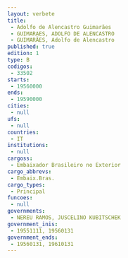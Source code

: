 ```yaml
---
layout: verbete
title:
 - Adolfo de Alencastro Guimarães
 - GUIMARAES, ADOLFO DE ALENCASTRO
 - GUIMARÃES, Adolfo de Alencastro
published: true
edition: 1  
type: B
codigos: 
 - 33502
starts: 
 - 19560000
ends: 
 - 19590000
cities: 
 - null 
ufs: 
 - null 
countries: 
 - IT
institutions: 
 - null 
cargoss: 
 - Embaixador Brasileiro no Exterior
cargo_abbrevs: 
 - Embaix.Bras.
cargo_types: 
 - Principal
funcoes: 
 - null 
governments: 
 - NEREU RAMOS, JUSCELINO KUBITSCHEK
government_inis: 
 - 19551111, 19560131
government_ends: 
 - 19560131, 19610131
---
```


